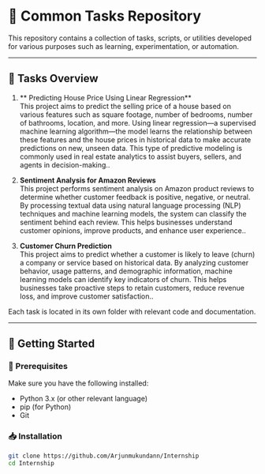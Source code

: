 # 📁 Common Tasks Repository

This repository contains a collection of tasks, scripts, or utilities developed for various purposes such as learning, experimentation, or automation.

---

## 📂 Tasks Overview

1. ** Predicting House Price Using Linear Regression**  
   This project aims to predict the selling price of a house based on various features such as square footage, number of bedrooms,
   number of bathrooms, location, and more. Using linear regression—a supervised machine learning algorithm—the model learns the
   relationship between these features and the house prices in historical data to make accurate predictions on new, unseen data.
   This type of predictive modeling is commonly used in real estate analytics to assist buyers, sellers, and agents in decision-making..

3. **Sentiment Analysis for Amazon Reviews**  
   This project performs sentiment analysis on Amazon product reviews to determine whether customer feedback is positive, negative, or neutral.
   By processing textual data using natural language processing (NLP) techniques and machine learning models, the system can classify the sentiment
   behind each review. This helps businesses understand customer opinions, improve products, and enhance user experience..

5. **Customer Churn Prediction**  
   This project aims to predict whether a customer is likely to leave (churn) a company or service based on historical data. By analyzing customer behavior,
   usage patterns, and demographic information, machine learning models can identify key indicators of churn. This helps businesses take proactive steps to
   retain customers, reduce revenue loss, and improve customer satisfaction..

Each task is located in its own folder with relevant code and documentation.

---

## 🚀 Getting Started

### 🔧 Prerequisites

Make sure you have the following installed:

- Python 3.x (or other relevant language)
- pip (for Python)
- Git

### 📥 Installation

```bash
git clone https://github.com/Arjunmukundann/Internship
cd Internship
